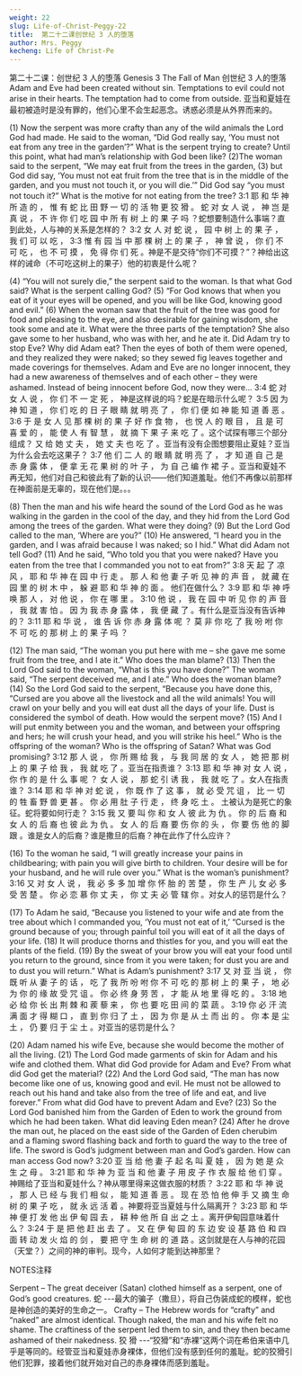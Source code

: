 ```yaml
---
weight: 22
slug: Life-of-Christ-Peggy-22
title:  第二十二课创世纪 3 人的堕落
author: Mrs. Peggy
kecheng: Life of Christ-Pe
---
```


第二十二课：创世纪 3 人的堕落
Genesis 3 The Fall of Man
创世纪 3 人的堕落
Adam and Eve had been created without sin. Temptations to evil could not arise in their hearts. The temptation had to come from outside.
亚当和夏娃在最初被造时是没有罪的，他们心里不会生起恶念。诱惑必须是从外界而来的。

(1) Now the serpent was more crafty than any of the wild animals the Lord God had made. He said to the woman, “Did God really say, ‘You must not eat from any tree in the garden’?” What is the serpent trying to create? Until this point, what had man’s relationship with God been like? (2)The woman said to the serpent, “We may eat fruit from the trees in the garden, (3) but God did say, ‘You must not eat fruit from the tree that is in the middle of the garden, and you must not touch it, or you will die.’” Did God say “you must not touch it?” What is the motive for not eating from the tree?
3:1 耶 和 华 神 所 造 的 ， 惟 有 蛇 比 田 野 一 切 的 活 物 更 狡 猾 。 蛇 对 女 人 说 ， 神 岂 是 真 说 ， 不 许 你 们 吃 园 中 所 有 树 上 的 果 子 吗 ？蛇想要制造什么事端？直到此处，人与神的关系是怎样的？ 3:2 女 人 对 蛇 说 ， 园 中 树 上 的 果 子 ， 我 们 可 以 吃 ， 3:3 惟 有 园 当 中 那 棵 树 上 的 果 子 ， 神 曾 说 ， 你 们 不 可 吃 ， 也 不 可 摸 ， 免 得 你 们 死 。神是不是交待“你们不可摸？”？神给出这样的诫命（不可吃这树上的果子）他的初衷是什么呢？

(4) “You will not surely die,” the serpent said to the woman. Is that what God said? What is the serpent calling God? (5) “For God knows that when you eat of it your eyes will be opened, and you will be like God, knowing good and evil.” (6) When the woman saw that the fruit of the tree was good for food and pleasing to the eye, and also desirable for gaining wisdom, she took some and ate it. What were the three parts of the temptation? She also gave some to her husband, who was with her, and he ate it. Did Adam try to stop Eve? Why did Adam eat? Then the eyes of both of them were opened, and they realized they were naked; so they sewed fig leaves together and made coverings for themselves. Adam and Eve are no longer innocent, they had a new awareness of themselves and of each other – they were ashamed. Instead of being innocent before God, now they were…
3:4 蛇 对 女 人 说 ， 你 们 不 一 定 死 ， 神是这样说的吗？蛇是在暗示什么呢？ 3:5 因 为 神 知 道 ， 你 们 吃 的 日 子 眼 睛 就 明 亮 了 ， 你 们 便 如 神 能 知 道 善 恶 。 3:6 于 是 女 人 见 那 棵 树 的 果 子 好 作 食 物 ， 也 悦 人 的 眼 目 ， 且 是 可 喜 爱 的 ， 能 使 人 有 智 慧 ， 就 摘 下 果 子 来 吃 了 。这个试探有哪三个部分组成？ 又 给 她 丈 夫 ， 她 丈 夫 也 吃 了 。亚当有没有企图想要阻止夏娃？亚当为什么会去吃这果子？ 3:7 他 们 二 人 的 眼 睛 就 明 亮 了 ， 才 知 道 自 己 是 赤 身 露 体 ， 便 拿 无 花 果 树 的 叶 子 ， 为 自 己 编 作 裙 子 。亚当和夏娃不再无知，他们对自己和彼此有了新的认识——他们知道羞耻。他们不再像以前那样在神面前是无辜的，现在他们是。。。

(8) Then the man and his wife heard the sound of the Lord God as he was walking in the garden in the cool of the day, and they hid from the Lord God among the trees of the garden. What were they doing? (9) But the Lord God called to the man, ‘Where are you?” (10) He answered, “I heard you in the garden, and I was afraid because I was naked; so I hid.” What did Adam not tell God? (11) And he said, “Who told you that you were naked? Have you eaten from the tree that I commanded you not to eat from?”
3:8 天 起 了 凉 风 ， 耶 和 华 神 在 园 中 行 走 。 那 人 和 他 妻 子 听 见 神 的 声 音 ， 就 藏 在 园 里 的 树 木 中 ， 躲 避 耶 和 华 神 的 面 。 他们在做什么？ 3:9 耶 和 华 神 呼 唤 那 人 ， 对 他 说 ， 你 在 哪 里 。 3:10 他 说 ， 我 在 园 中 听 见 你 的 声 音 ， 我 就 害 怕 。 因 为 我 赤 身 露 体 ， 我 便 藏 了 。有什么是亚当没有告诉神的？ 3:11 耶 和 华 说 ， 谁 告 诉 你 赤 身 露 体 呢 ？ 莫 非 你 吃 了 我 吩 咐 你 不 可 吃 的 那 树 上 的 果 子 吗 ？

(12) The man said, “The woman you put here with me – she gave me some fruit from the tree, and I ate it.” Who does the man blame? (13) Then the Lord God said to the woman, “What is this you have done?” The woman said, “The serpent deceived me, and I ate.” Who does the woman blame? (14) So the Lord God said to the serpent, “Because you have done this, “Cursed are you above all the livestock and all the wild animals! You will crawl on your belly and you will eat dust all the days of your life. Dust is considered the symbol of death. How would the serpent move? (15) And I will put enmity between you and the woman, and between your offspring and hers; he will crush your head, and you will strike his heel.” Who is the offspring of the woman? Who is the offspring of Satan? What was God promising?
3:12 那 人 说 ， 你 所 赐 给 我 ， 与 我 同 居 的 女 人 ， 她 把 那 树 上 的 果 子 给 我 ， 我 就 吃 了 。亚当在指责谁？ 3:13 耶 和 华 神 对 女 人 说 ， 你 作 的 是 什 么 事 呢 ？ 女 人 说 ， 那 蛇 引 诱 我 ， 我 就 吃 了 。女人在指责谁？ 3:14 耶 和 华 神 对 蛇 说 ， 你 既 作 了 这 事 ， 就 必 受 咒 诅 ， 比 一 切 的 牲 畜 野 兽 更 甚 。 你 必 用 肚 子 行 走 ， 终 身 吃 土 。 土被认为是死亡的象征。蛇将要如何行走？ 3:15 我 又 要 叫 你 和 女 人 彼 此 为 仇 。 你 的 后 裔 和 女 人 的 后 裔 也 彼 此 为 仇 。 女 人 的 后 裔 要 伤 你 的 头 ， 你 要 伤 他 的 脚 跟 。谁是女人的后裔？谁是撒旦的后裔？神在此作了什么应许？

(16) To the woman he said, “I will greatly increase your pains in childbearing; with pain you will give birth to children. Your desire will be for your husband, and he will rule over you.” What is the woman’s punishment?
3:16 又 对 女 人 说 ， 我 必 多 多 加 增 你 怀 胎 的 苦 楚 ， 你 生 产 儿 女 必 多 受 苦 楚 。 你 必 恋 慕 你 丈 夫 ， 你 丈 夫 必 管 辖 你 。对女人的惩罚是什么？

(17) To Adam he said, “Because you listened to your wife and ate from the tree about which I commanded you, ‘You must not eat of it,’ “Cursed is the ground because of you; through painful toil you will eat of it all the days of your life. (18) It will produce thorns and thistles for you, and you will eat the plants of the field. (19) By the sweat of your brow you will eat your food until you return to the ground, since from it you were taken; for dust you are and to dust you will return.” What is Adam’s punishment?
3:17 又 对 亚 当 说 ， 你 既 听 从 妻 子 的 话 ， 吃 了 我 所 吩 咐 你 不 可 吃 的 那 树 上 的 果 子 ， 地 必 为 你 的 缘 故 受 咒 诅 。 你 必 终 身 劳 苦 ， 才 能 从 地 里 得 吃 的 。 3:18 地 必 给 你 长 出 荆 棘 和 蒺 藜 来 ， 你 也 要 吃 田 间 的 菜 蔬 。 3:19 你 必 汗 流 满 面 才 得 糊 口 ， 直 到 你 归 了 土 ， 因 为 你 是 从 土 而 出 的 。 你 本 是 尘 土 ， 仍 要 归 于 尘 土 。对亚当的惩罚是什么？

(20) Adam named his wife Eve, because she would become the mother of all the living. (21) The Lord God made garments of skin for Adam and his wife and clothed them. What did God provide for Adam and Eve? From what did God get the material? (22) And the Lord God said, “The man has now become like one of us, knowing good and evil. He must not be allowed to reach out his hand and take also from the tree of life and eat, and live forever.” From what did God have to prevent Adam and Eve? (23) So the Lord God banished him from the Garden of Eden to work the ground from which he had been taken. What did leaving Eden mean? (24) After he drove the man out, he placed on the east side of the Garden of Eden cherubim and a flaming sword flashing back and forth to guard the way to the tree of life. The sword is God’s judgment between man and God’s garden. How can man access God now?
3:20 亚 当 给 他 妻 子 起 名 叫 夏 娃 ， 因 为 她 是 众 生 之 母 。 3:21 耶 和 华 神 为 亚 当 和 他 妻 子 用 皮 子 作 衣 服 给 他 们 穿 。神赐给了亚当和夏娃什么？神从哪里得来这做衣服的材质？ 3:22 耶 和 华 神 说 ， 那 人 已 经 与 我 们 相 似 ， 能 知 道 善 恶 。 现 在 恐 怕 他 伸 手 又 摘 生 命 树 的 果 子 吃 ， 就 永 远 活 着 。神要将亚当夏娃与什么隔离开？ 3:23 耶 和 华 神 便 打 发 他 出 伊 甸 园 去 ， 耕 种 他 所 自 出 之 土 。离开伊甸园意味着什么？ 3:24 于 是 把 他 赶 出 去 了 。 又 在 伊 甸 园 的 东 边 安 设 基 路 伯 和 四 面 转 动 发 火 焰 的 剑 ， 要 把 守 生 命 树 的 道 路 。这剑就是在人与神的花园（天堂？）之间的神的审判。现今，人如何才能到达神那里？

NOTES注释

Serpent – The great deceiver (Satan) clothed himself as a serpent, one of God’s good creatures.
蛇 ---最大的骗子（撒旦），将自己伪装成蛇的模样，蛇也是神创造的美好的生命之一。
Crafty – The Hebrew words for “crafty” and “naked” are almost identical. Though naked, the man and his wife felt no shame. The craftiness of the serpent led them to sin, and they then became ashamed of their nakedness.
狡 猾 ---“狡猾”和“赤裸”这两个词在希伯来语中几乎是等同的。经管亚当和夏娃赤身裸体，但他们没有感到任何的羞耻。蛇的狡猾引他们犯罪，接着他们就开始对自己的赤身裸体而感到羞耻。
